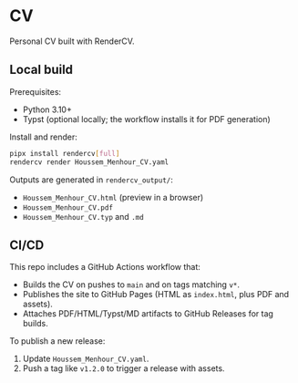 # CV

Personal CV built with RenderCV.

## Local build

Prerequisites:

- Python 3.10+
- Typst (optional locally; the workflow installs it for PDF generation)

Install and render:

```bash
pipx install rendercv[full]
rendercv render Houssem_Menhour_CV.yaml
```

Outputs are generated in `rendercv_output/`:

- `Houssem_Menhour_CV.html` (preview in a browser)
- `Houssem_Menhour_CV.pdf`
- `Houssem_Menhour_CV.typ` and `.md`

## CI/CD

This repo includes a GitHub Actions workflow that:

- Builds the CV on pushes to `main` and on tags matching `v*`.
- Publishes the site to GitHub Pages (HTML as `index.html`, plus PDF and assets).
- Attaches PDF/HTML/Typst/MD artifacts to GitHub Releases for tag builds.

To publish a new release:

1. Update `Houssem_Menhour_CV.yaml`.
2. Push a tag like `v1.2.0` to trigger a release with assets.
